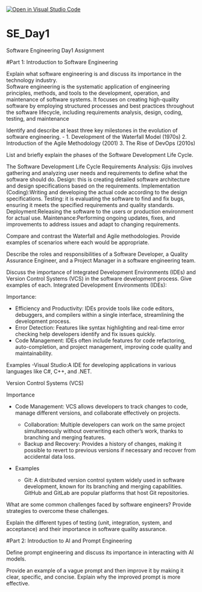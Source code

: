 [![Open in Visual Studio Code](https://classroom.github.com/assets/open-in-vscode-2e0aaae1b6195c2367325f4f02e2d04e9abb55f0b24a779b69b11b9e10269abc.svg)](https://classroom.github.com/online_ide?assignment_repo_id=15571315&assignment_repo_type=AssignmentRepo)
# SE_Day1
Software Engineering Day1 Assignment

#Part 1: Introduction to Software Engineering

Explain what software engineering is and discuss its importance in the technology industry.  
Software engineering is the systematic application of engineering principles, methods, and tools to the development, operation, and maintenance of software systems. It focuses on creating high-quality software by employing structured processes and best practices throughout the software lifecycle, including requirements analysis, design, coding, testing, and maintenance 


Identify and describe at least three key milestones in the evolution of software engineering. - 1. Development of the Waterfall Model (1970s)
2. Introduction of the Agile Methodology (2001)
3. The Rise of DevOps (2010s)


List and briefly explain the phases of the Software Development Life Cycle.

The Software Development Life Cycle Requirements Analysis: Gjis involves gathering and analyzing user needs and requirements to define what the software should do.
Design: this is creating detailed software architecture and design specifications based on the requirements.
Implementation (Coding):Writing and developing the actual code according to the design specifications.
Testing: it is evaluating the software to find and fix bugs, ensuring it meets the specified requirements and quality standards.
Deployment:Releasing the software to the users or production environment for actual use.
Maintenance:Performing ongoing updates, fixes, and improvements to address issues and adapt to changing requirements.

Compare and contrast the Waterfall and Agile methodologies. Provide examples of scenarios where each would be appropriate.


Describe the roles and responsibilities of a Software Developer, a Quality Assurance Engineer, and a Project Manager in a software engineering team.


Discuss the importance of Integrated Development Environments (IDEs) and Version Control Systems (VCS) in the software development process. Give examples of each.
Integrated Development Environments (IDEs):

Importance:
  - Efficiency and Productivity: IDEs provide tools like code editors, debuggers, and compilers within a single interface, streamlining the development process.
  - Error Detection: Features like syntax highlighting and real-time error checking help developers identify and fix issues quickly.
  - Code Management: IDEs often include features for code refactoring, auto-completion, and project management, improving code quality and maintainability.

Examples
-Visual Studio:A IDE for developing applications in various languages like C#, C++, and .NET.


Version Control Systems (VCS)

Importance
- Code Management: VCS allows developers to track changes to code, manage different versions, and collaborate effectively on projects.
  - Collaboration: Multiple developers can work on the same project simultaneously without overwriting each other’s work, thanks to branching and merging features.
  - Backup and Recovery: Provides a history of changes, making it possible to revert to previous versions if necessary and recover from accidental data loss.
   
- Examples
  - Git: A distributed version control system widely used in software development, known for its branching and merging capabilities. GitHub and GitLab are popular platforms that host Git repositories.


What are some common challenges faced by software engineers? Provide strategies to overcome these challenges.


Explain the different types of testing (unit, integration, system, and acceptance) and their importance in software quality assurance.


#Part 2: Introduction to AI and Prompt Engineering


Define prompt engineering and discuss its importance in interacting with AI models.


Provide an example of a vague prompt and then improve it by making it clear, specific, and concise. Explain why the improved prompt is more effective.
